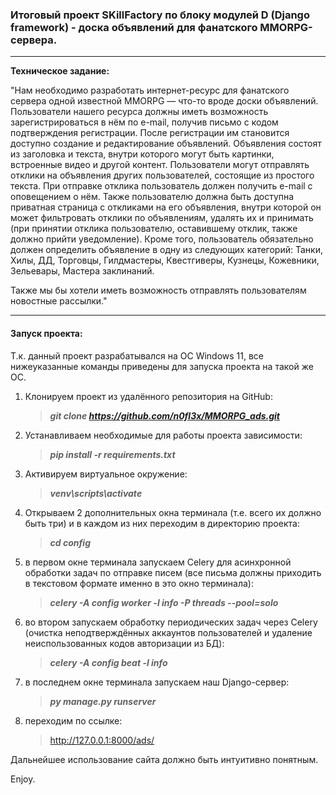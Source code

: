 ### Итоговый проект SKillFactory по блоку модулей D (Django framework) - доска объявлений для фанатского MMORPG-сервера.

---

__Техническое задание:__

"Нам необходимо разработать интернет-ресурс для фанатского сервера одной известной MMORPG —
что-то вроде доски объявлений. Пользователи нашего ресурса должны иметь возможность зарегистрироваться в нём по e-mail,
получив письмо с кодом подтверждения регистрации. После регистрации им становится доступно создание и
редактирование объявлений. Объявления состоят из заголовка и текста, внутри которого могут быть картинки,
встроенные видео и другой контент. Пользователи могут отправлять отклики на объявления других пользователей,
состоящие из простого текста. При отправке отклика пользователь должен получить e-mail с оповещением о нём.
Также пользователю должна быть доступна приватная страница с откликами на его объявления, внутри которой он может
фильтровать отклики по объявлениям, удалять их и принимать (при принятии отклика пользователю, оставившему отклик,
также должно прийти уведомление). Кроме того, пользователь обязательно должен определить объявление в одну из
следующих категорий: Танки, Хилы, ДД, Торговцы, Гилдмастеры, Квестгиверы, Кузнецы, Кожевники, Зельевары,
Мастера заклинаний.

Также мы бы хотели иметь возможность отправлять пользователям новостные рассылки."

---

#### __Запуск проекта:__
Т.к. данный проект разрабатывался на ОС Windows 11, все нижеуказанные команды приведены для запуска проекта на такой же ОС.

1. Клонируем проект из удалённого репозитория на GitHub:

    > ___git clone https://github.com/n0fl3x/MMORPG_ads.git___

2. Устанавливаем необходимые для работы проекта зависимости:

    > ___pip install -r requirements.txt___

3. Активируем виртуальное окружение:

    > ___venv\scripts\activate___

4. Открываем 2 дополнительных окна терминала (т.е. всего их должно быть три) и в каждом из них переходим в директорию проекта:

    > ___cd config___

5. в первом окне терминала запускаем Celery для асинхронной обработки задач по отправке писем (все письма должны приходить в текстовом формате именно в это окно терминала):

   > ___celery -A config worker -l info -P threads --pool=solo___

6. во втором запускаем обработку периодических задач через Celery (очистка неподтверждённых аккаунтов пользователей и удаление неиспользованных кодов авторизации из БД):

   > ___celery -A config beat -l info___

7. в последнем окне терминала запускаем наш Django-сервер:

   > ___py manage.py runserver___

8. переходим по ссылке:

   > http://127.0.0.1:8000/ads/


Дальнейшее использование сайта должно быть интуитивно понятным.

Enjoy.
